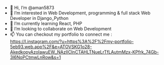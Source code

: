 - 👋 Hi, I’m @aman5873
- 👀 I’m interested in Web Development, programming & full stack Web Developer in Django_Python
- 🌱 I’m currently learning React, PHP 
- 💞️ I’m looking to collaborate on Web Development
- 📫 You can checkout my portfolio to connect me : https://l.instagram.com/?u=https%3A%2F%2Fmy-portfolio-5eb93.web.app%2F&e=ATOVSKG1o28-AkedkopyAzoIawuEW_NAzIlCInCTAHLTNueLrTfLAutmMzx-KPfrk_74Gb-3l6NoPCtmwLnRow&s=1

<!---
aman5873/aman5873 is a ✨ special ✨ repository because its `README.md` (this file) appears on your GitHub profile.
You can click the Preview link to take a look at your changes.
--->
